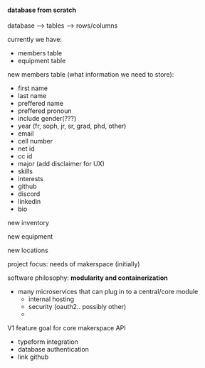 #### database from scratch
database --> tables --> rows/columns

currently we have:
- members table
- equipment table



new members table (what information we need to store):
- first name
- last name
- preffered name
- preffered pronoun
- include gender(???)
- year (fr, soph, jr, sr, grad, phd, other)
- email
- cell number
- net id
- cc id
- major (add disclaimer for UX)
- skills
- interests
- github
- discord
- linkedin
- bio


new inventory

new equipment

new locations


project focus: needs of makerspace (initially)

software philosophy: **modularity and containerization**

- many microservices that can plug in to a central/core module
    - internal hosting
    - security (oauth2.. possibly other)
    - 


V1 feature goal for core makerspace API
- typeform integration
- database authentication
- link github
